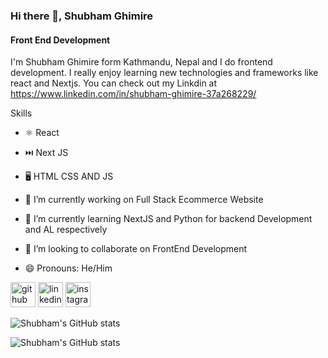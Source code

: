 ### Hi there 👋, Shubham Ghimire
#### Front End Development 
I'm Shubham Ghimire form  Kathmandu, Nepal and I do frontend development. I really enjoy learning new technologies and frameworks like react and Nextjs. You can check out my Linkdin at https://www.linkedin.com/in/shubham-ghimire-37a268229/

Skills
- ⚛️ React
- ⏭️ Next JS
- 🖥️ HTML CSS AND JS

- 🔭 I’m currently working on Full Stack Ecommerce Website 
- 🌱 I’m currently learning NextJS and Python for backend Development  and AL respectively 
- 👯 I’m looking to collaborate on FrontEnd Development 
- 😄 Pronouns: He/Him 


[<img src='https://cdn.jsdelivr.net/npm/simple-icons@3.0.1/icons/github.svg' alt='github' height='40'>](https://github.com/https://github.com/shubhamghimire99)  [<img src='https://cdn.jsdelivr.net/npm/simple-icons@3.0.1/icons/linkedin.svg' alt='linkedin' height='40'>](https://www.linkedin.com/in/https://www.linkedin.com/in/shubham-ghimire-37a268229//)  [<img src='https://cdn.jsdelivr.net/npm/simple-icons@3.0.1/icons/instagram.svg' alt='instagram' height='40'>](https://www.instagram.com/https://www.instagram.com/shubham_1ghimire//)  


![Shubham's GitHub stats](https://github-readme-stats.vercel.app/api?username=shubhamghimire99&hide=contribs,prs)

![Shubham's GitHub stats](https://github-readme-stats.vercel.app/api?username=shubhamghimire99&show_icons=true)





